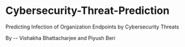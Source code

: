 # Cybersecurity-Threat-Prediction
Predicting Infection of Organization Endpoints by Cybersecurity Threats

By -- Vishakha Bhattacharjee and Piyush Beri
